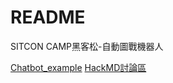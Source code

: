 # README
SITCON CAMP黑客松-自動圖戰機器人

[Chatbot_example](http://nbviewer.jupyter.org/github/nispc/sitcon_camp_telepot/tree/master/)
[HackMD討論區](https://hackmd.io/GYFgnCBGCMCmDsBaeAOSJEnAQ0ZADAMwYzbbQDG8s2kArCEA?both)
